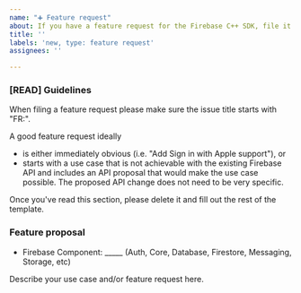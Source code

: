 ```yaml
---
name: "➕ Feature request"
about: If you have a feature request for the Firebase C++ SDK, file it here.
title: ''
labels: 'new, type: feature request'
assignees: ''

---
```


<!-- DO NOT DELETE
validate_template=true
template_path=.github/ISSUE_TEMPLATE/feature-request.md
-->
### [READ] Guidelines

When filing a feature request please make sure the issue title starts with "FR:".

A good feature request ideally
* is either immediately obvious (i.e. "Add Sign in with Apple support"), or
* starts with a use case that is not achievable with the existing Firebase API and
  includes an API proposal that would make the use case possible. The proposed API
  change does not need to be very specific.

Once you've read this section, please delete it and fill out the rest of the template.

### Feature proposal

* Firebase Component: _____ (Auth, Core, Database, Firestore, Messaging, Storage, etc)

Describe your use case and/or feature request here.
